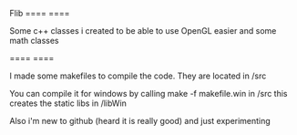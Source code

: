Flib
==== ====

Some c++ classes i created to be able to use OpenGL easier and some math classes

==== ====

I made some makefiles to compile the code.
They are located in /src

You can compile it for windows by calling make -f makefile.win in /src
this creates the static libs in /libWin

Also i'm new to github (heard it is really good) and just experimenting
